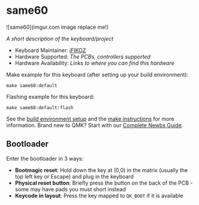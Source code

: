 # same60

![same60](imgur.com image replace me!)

*A short description of the keyboard/project*

* Keyboard Maintainer: [iFIKOZ](https://github.com/iFIKOZ)
* Hardware Supported: *The PCBs, controllers supported*
* Hardware Availability: *Links to where you can find this hardware*

Make example for this keyboard (after setting up your build environment):

    make same60:default

Flashing example for this keyboard:

    make same60:default:flash

See the [build environment setup](https://docs.qmk.fm/#/getting_started_build_tools) and the [make instructions](https://docs.qmk.fm/#/getting_started_make_guide) for more information. Brand new to QMK? Start with our [Complete Newbs Guide](https://docs.qmk.fm/#/newbs).

## Bootloader

Enter the bootloader in 3 ways:

* **Bootmagic reset**: Hold down the key at (0,0) in the matrix (usually the top left key or Escape) and plug in the keyboard
* **Physical reset button**: Briefly press the button on the back of the PCB - some may have pads you must short instead
* **Keycode in layout**: Press the key mapped to `QK_BOOT` if it is available
